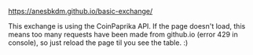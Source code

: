 https://anesbkdm.github.io/basic-exchange/

This exchange is using the CoinPaprika API. If the page doesn't load, this means too many requests have been made from github.io (error 429 in console), so just reload the page til you see the table. :)